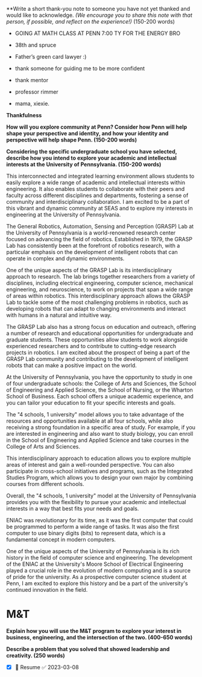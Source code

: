 **Write a short thank-you note to someone you have not yet thanked and would like to acknowledge. _(We encourage you to share this note with that person, if possible, and reflect on the experience!)_ (150-200 words)

- GOING AT MATH CLASS AT PENN 7:00 TY FOR THE ENERGY BRO
- 38th and spruce

- Father’s green card lawyer :)

- thank someone for guiding me to be more confident

- thank mentor

- professor rimmer

- mama, xiexie.

**Thankfulness**


**How will you explore community at Penn? Consider how Penn will help shape your perspective and identity, and how your identity and perspective will help shape Penn. (150-200 words)**

**Considering the specific undergraduate school you have selected, describe how you intend to explore your academic and intellectual interests at the University of Pennsylvania. (150-200 words)**

This interconnected and integrated learning environment allows students to easily explore a wide range of academic and intellectual interests within engineering. It also enables students to collaborate with their peers and faculty across different disciplines and departments, fostering a sense of community and interdisciplinary collaboration. I am excited to be a part of this vibrant and dynamic community at SEAS and to explore my interests in engineering at the University of Pennsylvania.

The General Robotics, Automation, Sensing and Perception (GRASP) Lab at the University of Pennsylvania is a world-renowned research center focused on advancing the field of robotics. Established in 1979, the GRASP Lab has consistently been at the forefront of robotics research, with a particular emphasis on the development of intelligent robots that can operate in complex and dynamic environments.

One of the unique aspects of the GRASP Lab is its interdisciplinary approach to research. The lab brings together researchers from a variety of disciplines, including electrical engineering, computer science, mechanical engineering, and neuroscience, to work on projects that span a wide range of areas within robotics. This interdisciplinary approach allows the GRASP Lab to tackle some of the most challenging problems in robotics, such as developing robots that can adapt to changing environments and interact with humans in a natural and intuitive way.

The GRASP Lab also has a strong focus on education and outreach, offering a number of research and educational opportunities for undergraduate and graduate students. These opportunities allow students to work alongside experienced researchers and to contribute to cutting-edge research projects in robotics. I am excited about the prospect of being a part of the GRASP Lab community and contributing to the development of intelligent robots that can make a positive impact on the world.

At the University of Pennsylvania, you have the opportunity to study in one of four undergraduate schools: the College of Arts and Sciences, the School of Engineering and Applied Science, the School of Nursing, or the Wharton School of Business. Each school offers a unique academic experience, and you can tailor your education to fit your specific interests and goals.

The "4 schools, 1 university" model allows you to take advantage of the resources and opportunities available at all four schools, while also receiving a strong foundation in a specific area of study. For example, if you are interested in engineering and also want to study biology, you can enroll in the School of Engineering and Applied Science and take courses in the College of Arts and Sciences.

This interdisciplinary approach to education allows you to explore multiple areas of interest and gain a well-rounded perspective. You can also participate in cross-school initiatives and programs, such as the Integrated Studies Program, which allows you to design your own major by combining courses from different schools.

Overall, the "4 schools, 1 university" model at the University of Pennsylvania provides you with the flexibility to pursue your academic and intellectual interests in a way that best fits your needs and goals.

ENIAC was revolutionary for its time, as it was the first computer that could be programmed to perform a wide range of tasks. It was also the first computer to use binary digits (bits) to represent data, which is a fundamental concept in modern computers.

One of the unique aspects of the University of Pennsylvania is its rich history in the field of computer science and engineering. The development of the ENIAC at the University's Moore School of Electrical Engineering played a crucial role in the evolution of modern computing and is a source of pride for the university. As a prospective computer science student at Penn, I am excited to explore this history and be a part of the university's continued innovation in the field.


# M&T
**Explain how you will use the M&T program to explore your interest in business, engineering, and the intersection of the two. (400-650 words)**


**Describe a problem that you solved that showed leadership and creativity. (250 words)**
- [x] 🔼 Resume ✅ 2023-03-08
